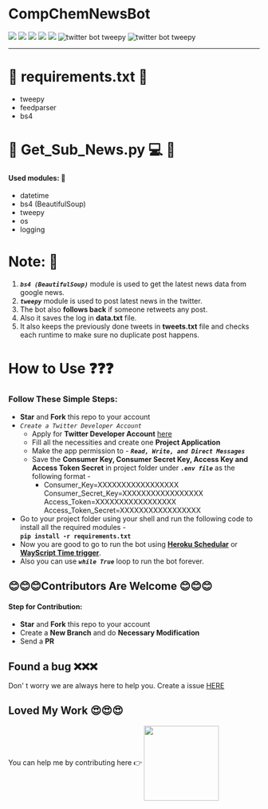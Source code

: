# CompChemNewsBot


![](https://img.shields.io/badge/git-fff7f8?colorA=faf0f0&colorB=db4823&style=for-the-badge&logo=git)
![](https://img.shields.io/badge/github-fff7f8?colorA=080808&colorB=8a8a8a&style=for-the-badge&logo=github)
![](https://img.shields.io/badge/for-you-099450?colorA=b0c92e&colorB=487d3e&style=for-the-badge)
![](https://img.shields.io/badge/python-used-bee5ed?colorA=37b6bd&colorB=3c9bb5&style=for-the-badge&logo=python)
![](https://img.shields.io/badge/visual_studio_code-1.56.0-181717?colorA=ae36d6&style=for-the-badge&logo=visual-studio-code)
<img src="https://img.shields.io/badge/twitter%20bot_-tweepy-blue.svg?style=for-the-badge" alt="twitter bot tweepy">
<img src="https://img.shields.io/badge/web%20scrapping_using-BeautifulSoup-greeen.svg?style=for-the-badge" alt="twitter bot tweepy">
 
---
# :small_orange_diamond: requirements.txt :pushpin:
* tweepy
* feedparser
* bs4

# :small_orange_diamond: Get_Sub_News.py :computer: :newspaper:
#### Used modules: :ledger:
   * datetime
   * bs4 (BeautifulSoup)
   * tweepy
   * os
   * logging
   
# Note: :memo:
1. ***```bs4 (BeautifulSoup)```*** module is used to get the latest news data from google news.
2. ***```tweepy```*** module is used to post latest news in the twitter.
3. The bot also **follows back** if someone retweets any post.
4. Also it saves the log in **data.txt** file.
5. It also keeps the previously done tweets in **tweets.txt** file and checks each runtime to make sure no duplicate post happens.

# How to Use :question::question::question:
### Follow These Simple Steps:
* **Star** and **Fork** this repo to your account
* *```Create a Twitter Developer Account```*
	* Apply for **Twitter Developer Account** [here](https://developer.twitter.com/en/apply-for-access)
	* Fill all the necessities and create one **Project Application**
	* Make the app permission to - ***```Read, Write, and Direct Messages```***
	* Save the **Consumer Key, Consumer Secret Key, Access Key and Access Token Secret** in project folder under ***```.env file```*** as the following format - 
		* Consumer_Key=XXXXXXXXXXXXXXXXX
Consumer_Secret_Key=XXXXXXXXXXXXXXXXX
Access_Token=XXXXXXXXXXXXXXXXX
Access_Token_Secret=XXXXXXXXXXXXXXXXX
* Go to your project folder using your shell and run the following code to install all the required modules - <br> **```pip install -r requirements.txt```**
* Now you are good to go to run the bot using [**Heroku Schedular**](https://devcenter.heroku.com/articles/scheduler) or [**WayScript Time trigger**](https://wayscript.com/blog/schedule-python-script-run-daily).
* Also you can use ***```while True```*** loop to run the bot forever.

## :blush::blush::blush:Contributors Are Welcome :blush::blush::blush:
#### Step for Contribution:
* **Star** and **Fork** this repo to your account
* Create a **New Branch** and do **Necessary Modification**
* Send a **PR**

## Found a bug :x::x::x:
Don' t worry we are always here to help you. Create a issue [HERE](https://github.com/aritraroy24/CompChemNewsBot/issues)

## Loved My Work :heart_eyes::heart_eyes::heart_eyes:
You can  help me by contributing here :point_right: <a href="https://www.buymeacoffee.com/aritraroy24" ><img align="center" src="https://www.linkpicture.com/q/buycoffee.png" width="150" /></a>
</p>
